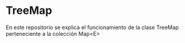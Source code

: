 # TreeMap
En este repositorio se explica el funcionamiento de la clase TreeMap perteneciente a la colección Map&lt;E>
